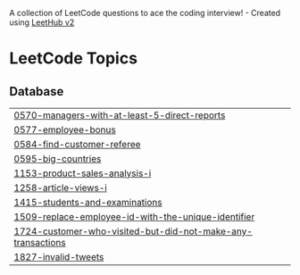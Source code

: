 A collection of LeetCode questions to ace the coding interview! - Created using [LeetHub v2](https://github.com/arunbhardwaj/LeetHub-2.0)
<!---LeetCode Topics Start-->
# LeetCode Topics
## Database
|  |
| ------- |
| [0570-managers-with-at-least-5-direct-reports](https://github.com/Shakibbhai/MySql_practice-leetcode-50-problems/tree/master/0570-managers-with-at-least-5-direct-reports) |
| [0577-employee-bonus](https://github.com/Shakibbhai/MySql_practice-leetcode-50-problems/tree/master/0577-employee-bonus) |
| [0584-find-customer-referee](https://github.com/Shakibbhai/MySql_practice-leetcode-50-problems/tree/master/0584-find-customer-referee) |
| [0595-big-countries](https://github.com/Shakibbhai/MySql_practice-leetcode-50-problems/tree/master/0595-big-countries) |
| [1153-product-sales-analysis-i](https://github.com/Shakibbhai/MySql_practice-leetcode-50-problems/tree/master/1153-product-sales-analysis-i) |
| [1258-article-views-i](https://github.com/Shakibbhai/MySql_practice-leetcode-50-problems/tree/master/1258-article-views-i) |
| [1415-students-and-examinations](https://github.com/Shakibbhai/MySql_practice-leetcode-50-problems/tree/master/1415-students-and-examinations) |
| [1509-replace-employee-id-with-the-unique-identifier](https://github.com/Shakibbhai/MySql_practice-leetcode-50-problems/tree/master/1509-replace-employee-id-with-the-unique-identifier) |
| [1724-customer-who-visited-but-did-not-make-any-transactions](https://github.com/Shakibbhai/MySql_practice-leetcode-50-problems/tree/master/1724-customer-who-visited-but-did-not-make-any-transactions) |
| [1827-invalid-tweets](https://github.com/Shakibbhai/MySql_practice-leetcode-50-problems/tree/master/1827-invalid-tweets) |
<!---LeetCode Topics End-->